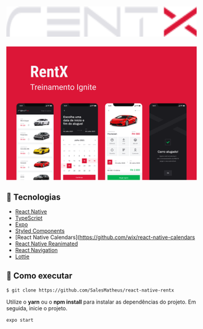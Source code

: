 <h1 align="center">
    <img height="80" src=".github/logo.svg" alt="rentx" />
</h1>

![cover](.github/capa.png?style=flat)



## 🧪 Tecnologias

- [React Native](https://reactnative.dev/)
- [TypeScript](https://www.typescriptlang.org/)
- [Expo](https://expo.io/)
- [Styled Components](https://styled-components.com/)
- [React Native Calendars](https://github.com/wix/react-native-calendars
- [React Native Reanimated](https://docs.swmansion.com/react-native-reanimated/)
- [React Navigation](https://reactnavigation.org/)
- [Lottie](https://lottiefiles.com/)




## 🚀 Como  executar

```bash
$ git clone https://github.com/SalesMatheus/react-native-rentx
```

Utilize o **yarn** ou o **npm install** para instalar as dependências do projeto.
Em seguida, inicie o projeto.

```cl
expo start
```
